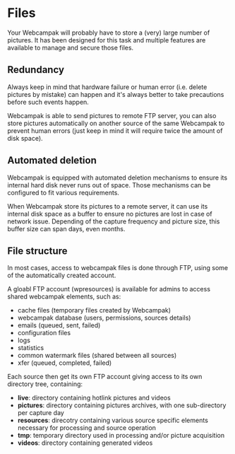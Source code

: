 # Files

Your Webcampak will probably have to store a (very) large number of pictures. It has been designed for this task and multiple features are available to manage and secure those files.

## Redundancy

Always keep in mind that hardware failure or human error (i.e. delete pictures by mistake) can happen and it's always better to take precautions before such events happen.

Webcampak is able to send pictures to remote FTP server, you can also store pictures automatically on another source of the same Webcampak to prevent human errors (just keep in mind it will require twice the amount of disk space).

## Automated deletion

Webcampak is equipped with automated deletion mechanisms to ensure its internal hard disk never runs out of space. Those mechanisms can be configured to fit various requirements.

When Webcampak store its pictures to a remote server, it can use its internal disk space as a buffer to ensure no pictures are lost in case of network issue. Depending of the capture frequency and picture size, this buffer size can span days, even months.

## File structure

In most cases, access to webcampak files is done through FTP, using some of the automatically created account.

A gloabl FTP account (wpresources) is available for admins to access shared webcampak elements, such as:

* cache files (temporary files created by Webcampak)
* webcampak database (users, permissions, sources details)
* emails (queued, sent, failed)
* configuration files
* logs
* statistics
* common watermark files (shared between all sources)
* xfer (queued, completed, failed)

Each source then get its own FTP account giving access to its own directory tree, containing:

* __live__: directory containing hotlink pictures and videos
* __pictures__: directory containing pictures archives, with one sub-directory per capture day
* __resources__: direcotry containing various source specific elements necessary for processing and source operation
* __tmp__: temporary directory used in processing and/or picture acquisition
* __videos__: directory containing generated videos


